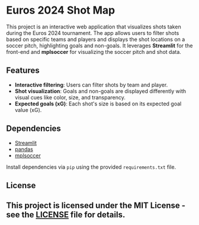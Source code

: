 # Euros 2024 Shot Map

This project is an interactive web application that visualizes shots taken during the Euros 2024 tournament. The app allows users to filter shots based on specific teams and players and displays the shot locations on a soccer pitch, highlighting goals and non-goals. It leverages **Streamlit** for the front-end and **mplsoccer** for visualizing the soccer pitch and shot data.

## Features
- **Interactive filtering**: Users can filter shots by team and player.
- **Shot visualization**: Goals and non-goals are displayed differently with visual cues like color, size, and transparency.
- **Expected goals (xG)**: Each shot's size is based on its expected goal value (xG).

## Dependencies
- [Streamlit](https://streamlit.io/)
- [pandas](https://pandas.pydata.org/)
- [mplsoccer](https://mplsoccer.readthedocs.io/)

Install dependencies via `pip` using the provided `requirements.txt` file.

## License
This project is licensed under the MIT License - see the [LICENSE](LICENSE) file for details.
---

